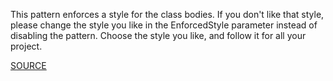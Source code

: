 This pattern enforces a style for the class bodies. If you don't like that style, please change the style you like in the EnforcedStyle parameter instead of disabling the pattern. Choose the style you like, and follow it for all your project.

[SOURCE](http://www.rubydoc.info/gems/rubocop/RuboCop/Cop/Style/EmptyLinesAroundClassBody)